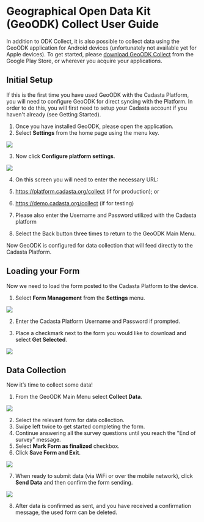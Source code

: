 # Geographical Open Data Kit \(GeoODK\) Collect User Guide

In addition to ODK Collect, it is also possible to collect data using the GeoODK application for Android devices (unfortunately not available yet for Apple devices). To get started, please [download GeoODK Collect](https://play.google.com/store/apps/details?id=com.geoodk.collect.android) from the Google Play Store, or wherever you acquire your applications.

## **Initial Setup**

If this is the first time you have used GeoODK with the Cadasta Platform, you will need to configure GeoODK for direct syncing with the  Platform. In order to do this, you will first need to setup your Cadasta account if you haven't already \(see Getting Started\).

1. Once you have installed GeoODK, please open the application.
2. Select **Settings** from the home page using the menu key.

  ![](/assets/geoodk_home_screen_settings.png)

3. Now click **Configure platform settings**.

  ![](/assets/GeoODK_configuresettings.png)

4. On this screen you will need to enter the necessary URL:
  1. https://platform.cadasta.org/collect \(if for production\); or
  2. https://demo.cadasta.org/collect  \(if for testing\)

5. Please also enter the Username and Password utilized with the Cadasta platform

6. Select the Back button three times to return to the GeoODK Main Menu.

Now GeoODK is configured for data collection that will feed directly to the Cadasta Platform.

## Loading your Form

Now we need to load the form posted to the Cadasta Platform to the device.

1. Select **Form Management** from the **Settings** menu.

  ![](/assets/geoodk_settingsmenu_forms.png)

2. Enter the Cadasta Platform Username and Password if prompted.

3. Place a checkmark next to the form you would like to download and select **Get Selected**.

![](/assets/GeoODKGetForms.png)

## Data Collection

Now it’s time to collect some data!

1. From the GeoODK Main Menu select **Collect Data**.

![](/assets/geoodk_home_screen_collectdata.png)

2. Select the relevant form for data collection.
3. Swipe left twice to get started completing the form.
4. Continue answering all the survey questions until you reach the "End of survey" message.
5. Select **Mark Form as finalized** checkbox.
6. Click **Save Form and Exit**.

![](/assets/geoodk_sendform.png)

7. When ready to submit data \(via WiFi or over the mobile network\), click **Send Data** and then confirm the form sending. 

![](/assets/geoodk_home_screen_send_data.png)

8. After data is confirmed as sent, and you have received a confirmation message, the used form can be deleted.



